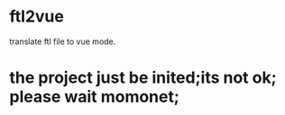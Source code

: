 # ftl2vue
translate ftl file to vue mode.

# the project just be inited;its not ok; please wait momonet;
